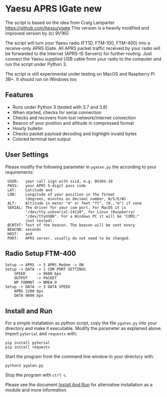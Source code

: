 # Yaesu APRS IGate new

The script is based on the idea from Craig Lamparter 
https://github.com/hessu/ygate
This version is a heavily modified and improved version by 
(c) 9V1KG

The script will turn your Yaesu radio (FT1D, FTM-100, FTM-400) into a receive-only APRS IGate.
All APRS packet traffic received by your radio will be forwarded to the Internet
(APRS-IS Servers) for further routing. Just connect the Yaesu supplied USB cable from
your radio to the computer and run the script under Python 3.

The script is still experimental under testing on MacOS and Raspberry Pi 3B+. It should run 
on Windows too

## Features
- Runs under Python 3 (tested with 3.7 and 3.8)
- When started, checks for serial connection 
- Checks and recovers from lost network/internet connection
- Beacon of your position and altitude in compressed format
- Hourly bulletin
- Checks packet payload decoding and highlight invalid bytes 
- Colored terminal text output

## User Settings
Please modify the following parameter in `ygaten.py` the according to your requirements:

     USER:   your call sign with ssid, e.g. DU1KG-10
     PASS:   your APRS 5-digit pass code
     LAT:    Latitude and 
     LON:    Longitude of your position in the format
             (degrees, minutes as decimal number, N/S/E/W)
     ALT:    Altitude in meter "m" or feet "ft", (0.,"m") if none
     SERIAL: The driver for your com port. For MacOS it is 
             "/dev/tty.usbserial-14110", for Linux (Raspberry) 
             "/dev/ttyUSB0". For a Windows PC it will be "COM1:"
             (not tested).
     BCNTXT: Text of the beacon. The beacon will be sent every 
     BEACON: seconds
     HOST:   and 
     PORT:   APRS server, usually do not need to be changed.
## Radio Setup FTM-400
    Setup -> APRS -> 5 APRS Modem -> ON
    Setup -> DATA -> 1 COM PORT SETTINGS
        SPEED     -> 9600 bps
        OUTPUT    -> PACKET
        WP FORMAT -> NMEA 9
    Setup -> DATA -> 3 DATA SPEED
        APRS 1200 bps
        DATA 9600 bps

## Install and Run

For a simple installation as python script, copy the file `ygaten.py` into your directory 
and make it executable.
Modify the parameter as explained above. Import `pySerial` and `requests` with:

    pip install pySerial
    pip install requests

Start the program from the command line window in your directory with: 

    python3 ygaten.py

Stop the program with `ctrl c`.

Please see the document [Install And Run](Install_run.md) for alternative installation as a module and more information.
